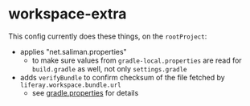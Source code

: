 # workspace-extra

This config currently does these things, on the `rootProject`:
* applies "net.saliman.properties"
    * to make sure values from `gradle-local.properties` are read for `build.gradle` as well, not only `settings.gradle`
* adds `verifyBundle` to confirm checksum of the file fetched by `liferay.workspace.bundle.url`
    * see [gradle.properties](gradle.properties) for details 